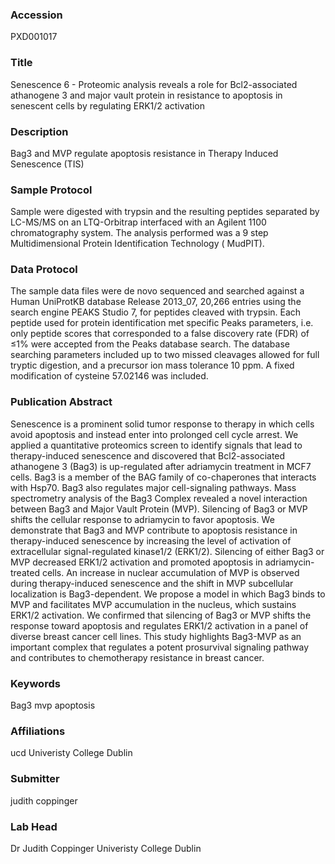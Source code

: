 ### Accession
PXD001017

### Title
Senescence 6 -  Proteomic analysis reveals a role for Bcl2-associated athanogene 3 and major vault protein in resistance to apoptosis in senescent cells by regulating ERK1/2 activation

### Description
Bag3 and MVP regulate apoptosis resistance in Therapy Induced Senescence (TIS)

### Sample Protocol
Sample were digested with trypsin and the resulting peptides separated by LC-MS/MS on an LTQ-Orbitrap  interfaced with an Agilent 1100 chromatography system.  The analysis performed was a 9 step Multidimensional Protein Identification Technology ( MudPIT).

### Data Protocol
The sample data files were de novo sequenced and searched against a Human UniProtKB database Release 2013_07, 20,266 entries using the search engine PEAKS Studio 7, for peptides cleaved with trypsin. Each peptide used for protein identification met specific Peaks parameters, i.e. only peptide scores that corresponded to a false discovery rate (FDR) of ≤1% were accepted from the Peaks database search. The database searching parameters included up to two missed cleavages allowed for full tryptic digestion, and a precursor ion mass tolerance 10 ppm. A fixed modification of cysteine 57.02146 was included.

### Publication Abstract
Senescence is a prominent solid tumor response to therapy in which cells avoid apoptosis and instead enter into prolonged cell cycle arrest. We applied a quantitative proteomics screen to identify signals that lead to therapy-induced senescence and discovered that Bcl2-associated athanogene 3 (Bag3) is up-regulated after adriamycin treatment in MCF7 cells. Bag3 is a member of the BAG family of co-chaperones that interacts with Hsp70. Bag3 also regulates major cell-signaling pathways. Mass spectrometry analysis of the Bag3 Complex revealed a novel interaction between Bag3 and Major Vault Protein (MVP). Silencing of Bag3 or MVP shifts the cellular response to adriamycin to favor apoptosis. We demonstrate that Bag3 and MVP contribute to apoptosis resistance in therapy-induced senescence by increasing the level of activation of extracellular signal-regulated kinase1/2 (ERK1/2). Silencing of either Bag3 or MVP decreased ERK1/2 activation and promoted apoptosis in adriamycin-treated cells. An increase in nuclear accumulation of MVP is observed during therapy-induced senescence and the shift in MVP subcellular localization is Bag3-dependent. We propose a model in which Bag3 binds to MVP and facilitates MVP accumulation in the nucleus, which sustains ERK1/2 activation. We confirmed that silencing of Bag3 or MVP shifts the response toward apoptosis and regulates ERK1/2 activation in a panel of diverse breast cancer cell lines. This study highlights Bag3-MVP as an important complex that regulates a potent prosurvival signaling pathway and contributes to chemotherapy resistance in breast cancer.

### Keywords
Bag3 mvp apoptosis

### Affiliations
ucd
Univeristy College Dublin

### Submitter
judith coppinger

### Lab Head
Dr Judith Coppinger
Univeristy College Dublin


